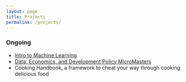 ```yaml
---
layout: page
title: Projects
permalink: /projects/
---
```


### Ongoing

* [Intro to Machine Learning](https://www.udacity.com/course/intro-to-machine-learning--ud120)
* [Data, Economics, and Development Policy MicroMasters](https://micromasters.mit.edu/dedp/)
* Cooking Handbook, a framework to cheat your way through cooking delicious food






